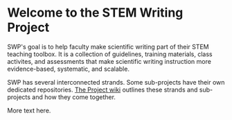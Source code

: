# Welcome to the STEM Writing Project
SWP's goal is to help faculty make scientific writing part of their STEM teaching toolbox. It is a collection of guidelines, training materials, class activites, and assessments that make scientific writing instruction more evidence-based, systematic, and scalable. 

SWP has several interconnected strands. Some sub-projects have their own dedicated repositories. [The Project wiki](https://github.com/adanieljohnson/stemwritingproject/wiki) outlines these strands and sub-projects and how they come together. 

More text here.

